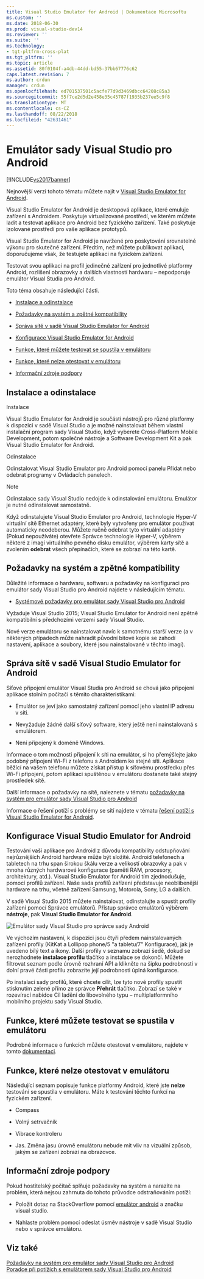 ```yaml
---
title: Visual Studio Emulator for Android | Dokumentace Microsoftu
ms.custom: ''
ms.date: 2018-06-30
ms.prod: visual-studio-dev14
ms.reviewer: ''
ms.suite: ''
ms.technology:
- tgt-pltfrm-cross-plat
ms.tgt_pltfrm: ''
ms.topic: article
ms.assetid: 80f0104f-a4db-44dd-bd55-37bb67776c62
caps.latest.revision: 7
ms.author: crdun
manager: crdun
ms.openlocfilehash: ed701537501c5acfe77d9d3469dbcc64208c85a3
ms.sourcegitcommit: 55f7ce2d5d2e458e35c45787f1935b237ee5c9f8
ms.translationtype: MT
ms.contentlocale: cs-CZ
ms.lasthandoff: 08/22/2018
ms.locfileid: "42631461"
---
```

# <a name="visual-studio-emulator-for-android"></a>Emulátor sady Visual Studio pro Android
[!INCLUDE[vs2017banner](../includes/vs2017banner.md)]

Nejnovější verzi tohoto tématu můžete najít v [Visual Studio Emulator for Android](https://docs.microsoft.com/visualstudio/cross-platform/visual-studio-emulator-for-android).  
  
  
Visual Studio Emulator for Android je desktopová aplikace, které emuluje zařízení s Androidem. Poskytuje virtualizované prostředí, ve kterém můžete ladit a testovat aplikace pro Android bez fyzického zařízení. Také poskytuje izolované prostředí pro vaše aplikace prototypů.  
  
 Visual Studio Emulator for Android je navržené pro poskytování srovnatelné výkonu pro skutečné zařízení. Předtím, než můžete publikovat aplikaci, doporučujeme však, že testujete aplikaci na fyzickém zařízení.  
  
 Testovat svou aplikaci na profil jedinečné zařízení pro jednotlivé platformy Android, rozlišení obrazovky a dalších vlastností hardwaru – nepodporuje emulátor Visual Studia pro Android.  
  
 Toto téma obsahuje následující části.  
  
-   [Instalace a odinstalace](#Installing)  
  
-   [Požadavky na systém a zpětné kompatibility](#Requirements)  
  
-   [Správa sítě v sadě Visual Studio Emulator for Android](#Networking)  
  
-   [Konfigurace Visual Studio Emulator for Android](#Configuring)  
  
-   [Funkce, které můžete testovat se spustila v emulátoru](#FeaturesTest)  
  
-   [Funkce, které nelze otestovat v emulátoru](#FeaturesNonTest)  
  
-   [Informační zdroje podpory](#Support)  
  
##  <a name="Installing"></a> Instalace a odinstalace  
 Instalace  
  
 Visual Studio Emulator for Android je součástí nástrojů pro různé platformy k dispozici v sadě Visual Studio a je možné nainstalovat během vlastní instalační program sady Visual Studio, když vyberete Cross-Platform Mobile Development, potom společné nástroje a Software Development Kit a pak Visual Studio Emulator for Android.  
  
 Odinstalace  
  
 Odinstalovat Visual Studio Emulator pro Android pomocí panelu Přidat nebo odebrat programy v Ovládacích panelech.  
  
> [!NOTE]
>  Odinstalace sady Visual Studio nedojde k odinstalování emulátoru. Emulátor je nutné odinstalovat samostatně.  
  
 Když odinstalujete Visual Studio Emulator pro Android, technologie Hyper-V virtuální sítě Ethernet adaptéry, které byly vytvořeny pro emulátor používat automaticky neodeberou. Můžete ručně odebrat tyto virtuální adaptéry (Pokud nepoužíváte) otevřete Správce technologie Hyper-V, výběrem některé z imagí virtuálního pevného disku emulátor, výběrem karty sítě a zvolením **odebrat** všech přepínačích, které se zobrazí na této kartě.  
  
##  <a name="Requirements"></a> Požadavky na systém a zpětné kompatibility  
 Důležité informace o hardwaru, softwaru a požadavky na konfiguraci pro emulátor sady Visual Studio pro Android najdete v následujícím tématu.  
  
-   [Systémové požadavky pro emulátor sady Visual Studio pro Android](../cross-platform/system-requirements-for-the-visual-studio-emulator-for-android.md)  
  
 Vyžaduje Visual Studio 2015; Visual Studio Emulator for Android není zpětně kompatibilní s předchozími verzemi sady Visual Studio.  
  
 Nové verze emulátoru se nainstalovat navíc k samotnému starší verze (a v některých případech může nahradit původní bitové kopie se zahodí nastavení, aplikace a soubory, které jsou nainstalované v těchto imagí).  
  
##  <a name="Networking"></a> Správa sítě v sadě Visual Studio Emulator for Android  
 Síťové připojení emulátor Visual Studia pro Android se chová jako připojení aplikace stolním počítači s těmito charakteristikami:  
  
-   Emulátor se jeví jako samostatný zařízení pomocí jeho vlastní IP adresu v síti.  
  
-   Nevyžaduje žádné další síťový software, který ještě není nainstalovaná s emulátorem.  
  
-   Není připojený k doméně Windows.  
  
 Informace o tom možnosti připojení k síti na emulátor, si ho přemýšlejte jako podobný připojení Wi-Fi z telefonu s Androidem ke stejné síti. Aplikace běžící na vašem telefonu můžete získat přístup k síťovému prostředku přes Wi-Fi připojení, potom aplikaci spuštěnou v emulátoru dostanete také stejný prostředek sítě.  
  
 Další informace o požadavky na sítě, naleznete v tématu [požadavky na systém pro emulátor sady Visual Studio pro Android](../cross-platform/system-requirements-for-the-visual-studio-emulator-for-android.md)  
  
 Informace o řešení potíží s problémy se sítí najdete v tématu [řešení potíží s Visual Studio Emulator for Android](../cross-platform/troubleshooting-the-visual-studio-emulator-for-android.md).  
  
##  <a name="Configuring"></a> Konfigurace Visual Studio Emulator for Android  
 Testování vaší aplikace pro Android z důvodu kompatibility odstupňování nejrůznějších Android hardware může být složité. Android telefonech a tabletech na trhu span širokou škálu verze a velikostí obrazovky a pak v mnoha různých hardwarové konfigurace (paměti RAM, procesory, architektury, atd.). Visual Studio Emulator for Android tím zjednodušuje, pomocí profilů zařízení. Naše sada profilů zařízení představuje neoblíbenější hardware na trhu, včetně zařízení Samsung, Motorola, Sony, LG a dalších.  
  
 V sadě Visual Studio 2015 můžete nainstalovat, odinstalujte a spustit profily zařízení pomocí Správce emulátorů. Přístup správce emulátorů výběrem **nástroje**, pak **Visual Studio Emulator for Android**.  
  
 ![Emulátor sady Visual Studio pro správce sady Android](../cross-platform/media/android-emu-manager.png "Android_Emu_Manager")  
  
 Ve výchozím nastavení, k dispozici jsou čtyři předem nainstalovaných zařízení profily (KitKat a Lollipop phone/5 "a tabletu/7" Konfigurace), jak je uvedeno bílý text a ikony. Další profily v seznamu zobrazí šedě, dokud se nerozhodnete **instalace profilu** tlačítko a instalace se dokončí. Můžete filtrovat seznam podle úrovně rozhraní API a klikněte na šipku podrobností v dolní pravé části profilu zobrazíte její podrobnosti úplná konfigurace.  
  
 Po instalaci sady profilů, které chcete cílit, lze tyto nové profily spustit stisknutím zelené přímo ze správce **Přehrát** tlačítko. Zobrazí se také v rozevírací nabídce Cíl ladění do libovolného typu – multiplatformního mobilního projektu sady Visual Studio.  
  
##  <a name="FeaturesTest"></a> Funkce, které můžete testovat se spustila v emulátoru  
 Podrobné informace o funkcích můžete otestovat v emulátoru, najdete v tomto [dokumentaci](http://blogs.msdn.com/b/visualstudioalm/archive/2014/11/12/introducing-visual-studio-s-emulator-for-android.aspx).  
  
##  <a name="FeaturesNonTest"></a> Funkce, které nelze otestovat v emulátoru  
 Následující seznam popisuje funkce platformy Android, které jste **nelze** testování se spustila v emulátoru. Máte k testování těchto funkcí na fyzickém zařízení.  
  
-   Compass  
  
-   Volný setrvačník  
  
-   Vibrace kontroleru  
  
-   Jas. Změna jasu úrovně emulátoru nebude mít vliv na vizuální způsob, jakým se zařízení zobrazí na obrazovce.  
  
##  <a name="Support"></a> Informační zdroje podpory  
 Pokud hostitelský počítač splňuje požadavky na systém a narazíte na problém, která nejsou zahrnuta do tohoto průvodce odstraňováním potíží:  
  
-   Položit dotaz na StackOverflow pomocí [emulátor android](http://stackoverflow.com/questions/tagged/android-emulator) a značku visual studio.  
  
-   Nahlaste problém pomocí odeslat úsměv nástroje v sadě Visual Studio nebo v správce emulátoru.  
  
## <a name="see-also"></a>Viz také  
 [Požadavky na systém pro emulátor sady Visual Studio pro Android](../cross-platform/system-requirements-for-the-visual-studio-emulator-for-android.md)   
 [Poradce při potížích s emulátorem sady Visual Studio pro Android](../cross-platform/troubleshooting-the-visual-studio-emulator-for-android.md)

